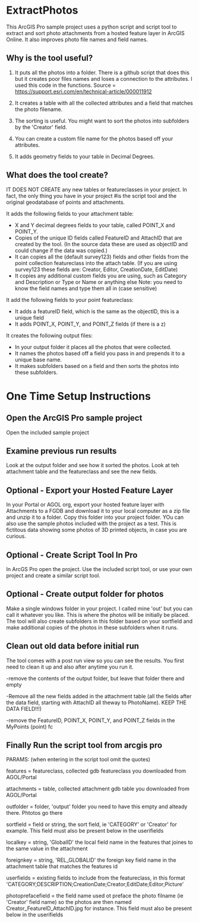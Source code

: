 # ExtractPhotos
This ArcGIS Pro sample project uses a python script and script tool to extract and sort photo attachments from a hosted feature layer in ArcGIS Online. It also improves photo file names and field names. 

## Why is the tool useful?
1. It puts all the photos into a folder.
There is a github script that does this but it creates poor files names and loses a connection to the attributes. I used this code in the functions.
Source = https://support.esri.com/en/technical-article/000011912

2. It creates a table with all the collected attributes and a field that matches the photo filename.

3. The sorting is useful. You might want to sort the photos into subfolders by the 'Creator' field.

4. You can create a custom file name for the photos based off your attributes.

5. It adds geometry fields to your table in Decimal Degrees.

## What does the tool create?

IT DOES NOT CREATE  any new tables or featureclasses in your project. In fact, the only thing you have in your project
#is the script tool and the original geodatabase of points and attachments.

It adds the following fields to your attachment table:
   - X and Y decimal degrees fields to your table, called POINT_X and POINT_Y.
   - Copies of the unique ID fields called FeatureID and AttachID that are created by the tool.
     (In the source data these are used as objectID and could change if the data was copied.)
   - It can copies all the (default survey123) fields and other fields from the point collection featureclass into the attach table.
     (If you are using survey123 these fields are: Creator, Editor, CreationDate, EditDate)
   - It copies any additional custom fields you are using, such as Category and Description or Type or Name or anything else
   Note: you need to know the field names and type them all in (case sensitive)

It add the following fields to your point featureclass:
   - It adds a featureID field, which is the same as the objectID, this is a unique field
   - It adds POINT_X, POINT_Y, and POINT_Z fields (if there is a z)

It creates the following output files:
   - In your output folder it places all the photos that were collected.
   - It names the photos based off a field you pass in and prepends it to a unique base name.
   - It makes subfolders based on a field and then sorts the photos into these subfolders.

# One Time Setup Instructions

## Open the ArcGIS Pro sample project
Open the included sample project

## Examine previous run results
Look at the output folder and see how it sorted the photos.
Look at teh attachment table and the featureclass and see the new fields.

## Optional - Export your Hosted Feature Layer 
In your Portal or AGOL org, export your hosted feature layer with Attachments to a FGDB and download it to your local computer as a zip file and unzip it to a folder. Copy this folder into your project folder. YOu can also use the sample photos included with the project as a test. This is fictitous data showing some photos of 3D printed objects, in case you are curious.

## Optional - Create Script Tool In Pro 
In ArcGS Pro open the project. Use the included script tool, or use your own project and create a similar script tool.

## Optional - Create output folder for photos
Make a single windows folder in your project. I called mine 'out' but you can call it whatever you like.
This is where the photos will be initially be placed. The tool will also create subfolders in this folder
based on your sortfield and make additional copies of the photos in these subfolders when it runs.

## Clean out old data before initial run
The tool comes with a post run view so you can see the results. You first need to clean it up and also after anytime you run it.

-remove the contents of the output folder, but leave that folder there and empty

-Remove all the new fields added in the attachment table (all the fields after the data field, starting with AttachID all theway to PhotoName). KEEP THE DATA FIELD!!!)

-remove the FeatureID, POINT_X, POINT_Y, and POINT_Z fields in the MyPoints (point) fc

##  Finally Run the script tool from arcgis pro

PARAMS: (when entering in the script tool omit the quotes)

features =  featureclass, collected gdb featureclass you downloaded from AGOL/Portal

attachments =  table, collected attachment gdb table you downloaded from AGOL/Portal

outfolder = folder, 'output' folder you need to have this empty and alteady there. Phtotos go there

sortfield = field or string, the sort field, ie  'CATEGORY' or 'Creator' for example. This field must also be present below in the userifields
  
localkey = string, 'GlobalID'  the local field name in the features that joines to the same value in the attachment

foreignkey = string, 'REL_GLOBALID' the foreign key field name in the attachment table that matches the features id

userfields = existing fields to include from the featureclass, in this format 'CATEGORY;DESCRIPTION;CreationDate;Creator;EditDate;Editor;Picture'  

photoprefacefield =  the field name used ot preface the photo filname (ie 'Creator' field name) so the photos are then named Creator_FeatureID_AttachID.jpg for instance. This field must also be present below in the userifields

